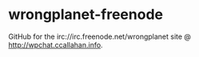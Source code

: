 wrongplanet-freenode
====================

GitHub for the irc://irc.freenode.net/wrongplanet site @ http://wpchat.ccallahan.info.
